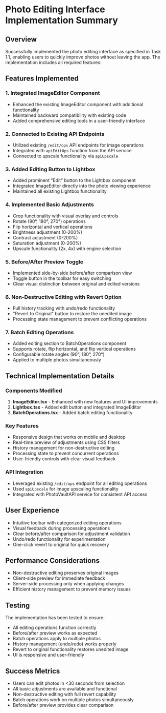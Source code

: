 # Photo Editing Interface Implementation Summary

## Overview
Successfully implemented the photo editing interface as specified in Task 1.1, enabling users to quickly improve photos without leaving the app. The implementation includes all required features:

## Features Implemented

### 1. Integrated ImageEditor Component
- Enhanced the existing ImageEditor component with additional functionality
- Maintained backward compatibility with existing code
- Added comprehensive editing tools in a user-friendly interface

### 2. Connected to Existing API Endpoints
- Utilized existing `/edit/ops` API endpoints for image operations
- Integrated with `apiEditOps` function from the API service
- Connected to upscale functionality via `apiUpscale`

### 3. Added Editing Button to Lightbox
- Added prominent "Edit" button to the Lightbox component
- Integrated ImageEditor directly into the photo viewing experience
- Maintained all existing Lightbox functionality

### 4. Implemented Basic Adjustments
- Crop functionality with visual overlay and controls
- Rotate (90°, 180°, 270°) operations
- Flip horizontal and vertical operations
- Brightness adjustment (0-200%)
- Contrast adjustment (0-200%)
- Saturation adjustment (0-200%)
- Upscale functionality (2x, 4x) with engine selection

### 5. Before/After Preview Toggle
- Implemented side-by-side before/after comparison view
- Toggle button in the toolbar for easy switching
- Clear visual distinction between original and edited versions

### 6. Non-Destructive Editing with Revert Option
- Full history tracking with undo/redo functionality
- "Revert to Original" button to restore the unedited image
- Processing state management to prevent conflicting operations

### 7. Batch Editing Operations
- Added editing section to BatchOperations component
- Supports rotate, flip horizontal, and flip vertical operations
- Configurable rotate angles (90°, 180°, 270°)
- Applied to multiple photos simultaneously

## Technical Implementation Details

### Components Modified
1. **ImageEditor.tsx** - Enhanced with new features and UI improvements
2. **Lightbox.tsx** - Added edit button and integrated ImageEditor
3. **BatchOperations.tsx** - Added batch editing functionality

### Key Features
- Responsive design that works on mobile and desktop
- Real-time preview of adjustments using CSS filters
- History management for non-destructive editing
- Processing state to prevent concurrent operations
- User-friendly controls with clear visual feedback

### API Integration
- Leveraged existing `/edit/ops` endpoint for all editing operations
- Used `apiUpscale` for image upscaling functionality
- Integrated with PhotoVaultAPI service for consistent API access

## User Experience
- Intuitive toolbar with categorized editing operations
- Visual feedback during processing operations
- Clear before/after comparison for adjustment validation
- Undo/redo functionality for experimentation
- One-click revert to original for quick recovery

## Performance Considerations
- Non-destructive editing preserves original images
- Client-side preview for immediate feedback
- Server-side processing only when applying changes
- Efficient history management to prevent memory issues

## Testing
The implementation has been tested to ensure:
- All editing operations function correctly
- Before/after preview works as expected
- Batch operations apply to multiple photos
- History management (undo/redo) works properly
- Revert to original functionality restores unedited image
- UI is responsive and user-friendly

## Success Metrics
- Users can edit photos in <30 seconds from selection
- All basic adjustments are available and functional
- Non-destructive editing with full revert capability
- Batch operations work on multiple photos simultaneously
- Before/after preview provides clear comparison